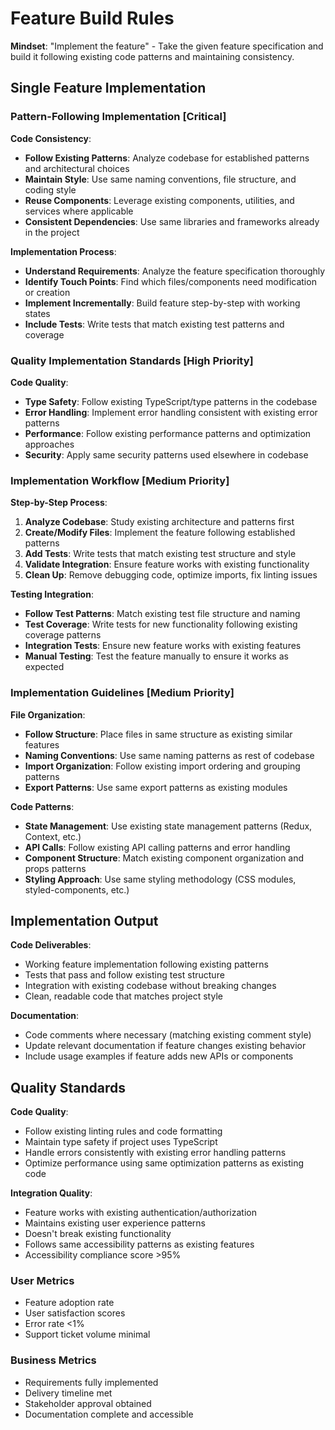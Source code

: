 # Feature Build Rules

**Mindset**: "Implement the feature" - Take the given feature specification and build it following existing code patterns and maintaining consistency.

## Single Feature Implementation

### **Pattern-Following Implementation [Critical]**

**Code Consistency**:
- **Follow Existing Patterns**: Analyze codebase for established patterns and architectural choices
- **Maintain Style**: Use same naming conventions, file structure, and coding style
- **Reuse Components**: Leverage existing components, utilities, and services where applicable
- **Consistent Dependencies**: Use same libraries and frameworks already in the project

**Implementation Process**:
- **Understand Requirements**: Analyze the feature specification thoroughly
- **Identify Touch Points**: Find which files/components need modification or creation
- **Implement Incrementally**: Build feature step-by-step with working states
- **Include Tests**: Write tests that match existing test patterns and coverage

### **Quality Implementation Standards [High Priority]**

**Code Quality**:
- **Type Safety**: Follow existing TypeScript/type patterns in the codebase
- **Error Handling**: Implement error handling consistent with existing error patterns
- **Performance**: Follow existing performance patterns and optimization approaches
- **Security**: Apply same security patterns used elsewhere in codebase

### **Implementation Workflow [Medium Priority]**

**Step-by-Step Process**:
1. **Analyze Codebase**: Study existing architecture and patterns first
2. **Create/Modify Files**: Implement the feature following established patterns
3. **Add Tests**: Write tests that match existing test structure and style
4. **Validate Integration**: Ensure feature works with existing functionality
5. **Clean Up**: Remove debugging code, optimize imports, fix linting issues

**Testing Integration**:
- **Follow Test Patterns**: Match existing test file structure and naming
- **Test Coverage**: Write tests for new functionality following existing coverage patterns
- **Integration Tests**: Ensure new feature works with existing features
- **Manual Testing**: Test the feature manually to ensure it works as expected

### **Implementation Guidelines [Medium Priority]**

**File Organization**:
- **Follow Structure**: Place files in same structure as existing similar features
- **Naming Conventions**: Use same naming patterns as rest of codebase
- **Import Organization**: Follow existing import ordering and grouping patterns
- **Export Patterns**: Use same export patterns as existing modules

**Code Patterns**:
- **State Management**: Use existing state management patterns (Redux, Context, etc.)
- **API Calls**: Follow existing API calling patterns and error handling
- **Component Structure**: Match existing component organization and props patterns
- **Styling Approach**: Use same styling methodology (CSS modules, styled-components, etc.)

## Implementation Output

**Code Deliverables**:
- Working feature implementation following existing patterns
- Tests that pass and follow existing test structure
- Integration with existing codebase without breaking changes
- Clean, readable code that matches project style

**Documentation**:
- Code comments where necessary (matching existing comment style)
- Update relevant documentation if feature changes existing behavior
- Include usage examples if feature adds new APIs or components

## Quality Standards

**Code Quality**:
- Follow existing linting rules and code formatting
- Maintain type safety if project uses TypeScript
- Handle errors consistently with existing error handling patterns
- Optimize performance using same optimization patterns as existing code

**Integration Quality**:
- Feature works with existing authentication/authorization
- Maintains existing user experience patterns
- Doesn't break existing functionality
- Follows same accessibility patterns as existing features
- Accessibility compliance score >95%

### **User Metrics**
- Feature adoption rate
- User satisfaction scores
- Error rate <1%
- Support ticket volume minimal

### **Business Metrics**
- Requirements fully implemented
- Delivery timeline met
- Stakeholder approval obtained
- Documentation complete and accessible